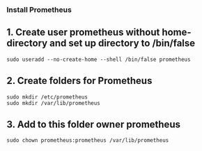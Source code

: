 ### Install Prometheus

## 1. Create user prometheus without home-directory and set up directory to /bin/false
~~~
sudo useradd --no-create-home --shell /bin/false prometheus
~~~

## 2. Create folders for Prometheus
~~~
sudo mkdir /etc/prometheus
sudo mkdir /var/lib/prometheus
~~~
## 3. Add to this folder owner prometheus 
~~~
sudo chown prometheus:prometheus /var/lib/prometheus
~~~

